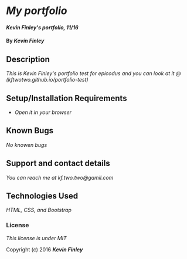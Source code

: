 # _My portfolio_

#### _Kevin Finley's portfolio, 11/16_

#### By _**Kevin Finley**_

## Description

_This is Kevin Finley's portfolio test for epicodus and you can look at it @ (kftwotwo.github.io/portfolio-test)_

## Setup/Installation Requirements

* _Open it in your browser_


## Known Bugs

_No knowen bugs_

## Support and contact details

_You can reach me at kf.two.two@gamil.com_

## Technologies Used

_HTML, CSS, and Bootstrap_

### License

*This license is under MIT*

Copyright (c) 2016 **_Kevin Finley_**
